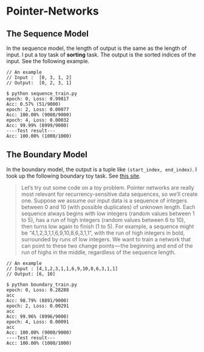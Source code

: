 # Pointer-Networks


## The Sequence Model

In the sequence model, the length of output is the same as the length of input. I put a toy task of **sorting** task. The output is the sorted indices of the input. See the following example.
```
// An example
// Input :  [0, 3, 1, 2]
// Output:  [0, 2, 3, 1]

$ python sequence_train.py
epoch: 0, Loss: 0.99817
Acc: 0.57% (51/9000)
epoch: 2, Loss: 0.00077
Acc: 100.00% (9000/9000)
epoch: 4, Loss: 0.00032
Acc: 99.99% (8999/9000)
----Test result---
Acc: 100.00% (1000/1000)
```

## The Boundary Model

In the boundary model, the output is a tuple like `(start_index, end_index)`. I took up the following boundary toy task. See [this site](https://medium.com/@devnag/pointer-networks-in-tensorflow-with-sample-code-14645063f264).

>Let’s try out some code on a toy problem. Pointer networks are really most relevant for recurrency-sensitive data sequences, so we’ll create one. Suppose we assume our input data is a sequence of integers between 0 and 10 (with possible duplicates) of unknown length. Each sequence always begins with low integers (random values between 1 to 5), has a run of high integers (random values between 6 to 10), then turns low again to finish (1 to 5).
>For example, a sequence might be “4,1,2,3,1,1,6,9,10,8,6,3,1,1”, with the run of high integers in bold, surrounded by runs of low integers. We want to train a network that can point to these two change points — the beginning and end of the run of highs in the middle, regardless of the sequence length.

```
// An example
// Input : [4,1,2,3,1,1,6,9,10,8,6,3,1,1]
// Output: [6, 10]

$ python boundary_train.py
epoch: 0, Loss: 0.28288
acc
Acc: 98.79% (8891/9000)
epoch: 2, Loss: 0.00291
acc
Acc: 99.96% (8996/9000)
epoch: 4, Loss: 0.00091
acc
Acc: 100.00% (9000/9000)
----Test result---
Acc: 100.00% (1000/1000)
```


